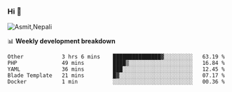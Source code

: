 ### Hi 👋

![Asmit,Nepali](https://media.giphy.com/media/L8K62iTDkzGX6/giphy.gif)
<!--
**asmit99nepali/asmit99nepali** is a ✨ _special_ ✨ repository because its `README.md` (this file) appears on your GitHub profile.

Here are some ideas to get you started:

- 🔭 I’m currently working on ...
- 🌱 I’m currently learning ...
- 👯 I’m looking to collaborate on ...
- 🤔 I’m looking for help with ...
- 💬 Ask me about ...
- 📫 How to reach me: ...
- 😄 Pronouns: ...
- ⚡ Fun fact: ...
-->


📊 **Weekly development breakdown**
<!--START_SECTION:waka-->
```text
Other            3 hrs 6 mins    ███████████████▓░░░░░░░░░   63.19 % 
PHP              49 mins         ████▒░░░░░░░░░░░░░░░░░░░░   16.84 % 
YAML             36 mins         ███░░░░░░░░░░░░░░░░░░░░░░   12.45 % 
Blade Template   21 mins         █▓░░░░░░░░░░░░░░░░░░░░░░░   07.17 % 
Docker           1 min           ░░░░░░░░░░░░░░░░░░░░░░░░░   00.36 % 
```
<!--END_SECTION:waka-->

